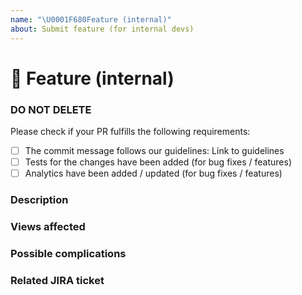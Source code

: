 ```yaml
---
name: "\U0001F680Feature (internal)"
about: Submit feature (for internal devs)
---
```


<!--Filling out the template is required. Any pull request that does not include enough information to be efficiently reviewed may be rejected. The pull request needs to created against the dev branch.-->

# 🚀 Feature (internal)

### DO NOT DELETE

Please check if your PR fulfills the following requirements:

- [ ] The commit message follows our guidelines: Link to guidelines
- [ ] Tests for the changes have been added (for bug fixes / features)
- [ ] Analytics have been added / updated (for bug fixes / features)

### Description

<!-- Briefly describe what this PR is for. The description should be good enough to get an idea as to what the PR is going to change or introduce to the existing code and site. -->
<!-- ✍ add text -->

### Views affected

<!-- What views will be affected by this code? Please give an example in case this affects a lot of views. -->
<!-- ✍️ add text -->

### Possible complications

<!-- What complications will this code introduce to the existing code in the dev/master branch. -->
<!-- ✍️ add text -->

### Related JIRA ticket

<!-- Are there any related JIRA tickets to this issue? (especially if it is a bug) -->
<!-- ✍️ add link -->
